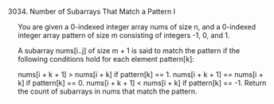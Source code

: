 3034. Number of Subarrays That Match a Pattern I

You are given a 0-indexed integer array nums of size n, and a 0-indexed integer array pattern of size m consisting of integers -1, 0, and 1.

A 
subarray
 nums[i..j] of size m + 1 is said to match the pattern if the following conditions hold for each element pattern[k]:

nums[i + k + 1] > nums[i + k] if pattern[k] == 1.
nums[i + k + 1] == nums[i + k] if pattern[k] == 0.
nums[i + k + 1] < nums[i + k] if pattern[k] == -1.
Return the count of subarrays in nums that match the pattern.
